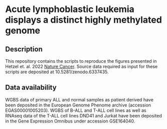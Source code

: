 # Acute lymphoblastic leukemia displays a distinct highly methylated genome

## Description

This repository contains the scripts to reproduce the figures presented in Hetzel et. al. 2022 [Nature Cancer](https://www.nature.com/articles/s43018-022-00370-5). Source data required as input for these scripts are deposited at 10.5281/zenodo.6337435.

## Data availability

WGBS data of primary ALL and normal samples as patient derived have been deposited in the European Genome Phenome archive (accession EGAS00001005203). WGBS of B-ALL and T-ALL cell lines as well as RNAseq data of the T-ALL cell lines DND41 and Jurkat have been deposited in the Gene Expression Omnibus under accession GSE164040. 
